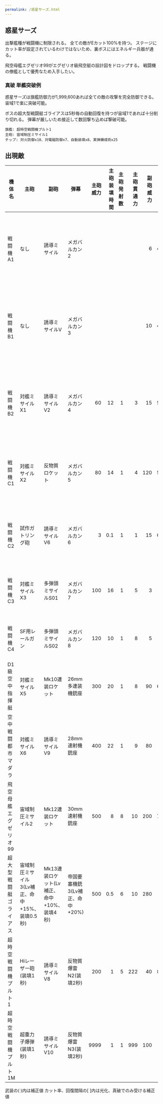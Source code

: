 ```yaml
---
permalink: /惑星サーズ.html
---
```

## 惑星サーズ

出撃艦種が戦闘機に制限される。
全ての敵がEカット100%を持つ。
ステージにカット率が設定されているわけではないため、裏ボスにはエネルギー兵器が通る。

飛空母艦エグゼリオ99がエグゼリオ級飛空艇の設計図をドロップする。
戦闘機の僚艦として優秀なため入手したい。

### 真破 単艦突破例

惑星サーズは旗艦防御力が1,999,600あれば全ての敵の攻撃を完全防御できる。
宙域1で楽に突破可能。

ボスの超大型戦闘艇ゴライアスは5秒毎の自動回復を持つが宙域1であれば十分削り切れる。
弾幕が厳しいため接近して数回撃ち込めば撃破可能。

```
旗艦: 超時空戦闘機プルト1
主砲: 宙域制圧ミサイル1
チップ: 対火防御x10、対電磁防御x7、自動装填x8、実弾錬成術x25
```

## 出現敵

<ul class="enemies-list"></ul>

| 機体名                 | 主砲                                           | 副砲                                        | 弾幕                            | 主砲威力 | 主砲装填時間 | 主砲発射数 | 主砲貫通力 | 副砲威力 | 副砲装填時間 | 副砲発射数 | 副砲貫通力 | 弾幕威力 | 弾幕装填時間 | 弾幕発射数 | 弾幕貫通力 | 機関        | 設計図               | 実弾カット | Eカット | 爆風カット | 回避率 | 爆風回避率 | 回復間隔 |   装甲 | 速度 | 対火災力 | 対電磁力 | 資金 | 功績値 | 救出人数 | 登場ステージ                      |
|------------------------|------------------------------------------------|---------------------------------------------|---------------------------------|---------:|-------------:|-----------:|-----------:|---------:|-------------:|-----------:|-----------:|---------:|-------------:|-----------:|-----------:|-------------|--------------------  |-----------:|--------:|-----------:|-------:|-----------:|----------|-------:|-----:|---------:|---------:|-----:|-------:|---------:|-----------------------------------|
| 戦闘機A1               | なし                                           | 誘導ミサイル                                | メガバルカン2                   |          |              |            |            |        6 |          4.5 |          1 |          1 |        3 |          0.2 |          1 |          1 | 原子炉B     | 対空迎撃機XX1        |         0% |    100% |         0% |    75% |        50% | なし     |    280 | 2.10 |       50 |       50 |  220 |    220 |        1 | 1、2、3、4、5、6、7、8、9、10     |
| 戦闘機B1               | なし                                           | 誘導ミサイルV                               | メガバルカン3                   |          |              |            |            |       10 |          4.8 |          2 |          2 |        4 |          0.2 |          1 |          1 | 核融合炉A   | 対空迎撃機XX1        |         0% |    100% |         0% |    75% |        50% | なし     |    380 | 2.20 |       70 |       70 |  340 |    340 |        3 | 1ボス、2、3、4、5、6、7、8、9、10 |
| 戦闘機B2               | 対艦ミサイルX1                                 | 誘導ミサイルV2                              | メガバルカン4                   |       60 |           12 |          1 |          3 |       15 |          5.4 |          2 |          2 |        5 |          0.2 |          2 |          1 | 核融合炉B   | 対空迎撃機XX1        |         0% |    100% |         0% |    75% |        50% | なし     |    400 | 2.30 |       70 |       70 |  360 |    360 |        3 | 2ボス、3、4、5、6、7、8、9、10    |
| 戦闘機C1               | 対艦ミサイルX2                                 | 反物質ロケット                              | メガバルカン5                   |       80 |           14 |          1 |          4 |      120 |          5.8 |          1 |          4 |        6 |          0.2 |          2 |          1 | 反物質炉A   | 発掘戦闘機Z          |         0% |    100% |         0% |    75% |        50% | なし     |    480 | 2.50 |       86 |       86 |  620 |    620 |        4 | 3ボス、4、5、6、7、8、9、10       |
| 戦闘機C2               | 試作ガトリング砲                               | 誘導ミサイルV6                              | メガバルカン6                   |        3 |          0.1 |          1 |          1 |       15 |          6.5 |          6 |          1 |        7 |          0.2 |          2 |          1 | 反物質炉B   | 発掘戦闘機F18        |         0% |    100% |         0% |    75% |        50% | なし     |    520 | 2.80 |       87 |       87 |  720 |    720 |        4 | 4ボス、5、6、7、8、9、10          |
| 戦闘機C3               | 対艦ミサイルX3                                 | 多弾頭ミサイルS01                           | メガバルカン7                   |      100 |           16 |          1 |          5 |        3 |            9 |          1 |          5 |        8 |          0.2 |          2 |          1 | 反物質炉C   | 発掘戦闘機Z          |         0% |    100% |         0% |    75% |        50% | なし     |    540 | 3.10 |       88 |       88 |  820 |    820 |        4 | 5ボス、6、7、8、9、10             |
| 戦闘機C4               | SF用レールガン                                 | 多弾頭ミサイルS02                           | メガバルカン8                   |      120 |           10 |          1 |          8 |        5 |           10 |          3 |         10 |       10 |          0.2 |          2 |          1 | 反物質炉D   | 発掘戦闘機F18        |         0% |    100% |         0% |    75% |        50% | なし     |    560 | 2.90 |       89 |       89 |  820 |    920 |        4 | 6ボス、7、8、9、10                |
| D1級空中指揮艇         | 対艦ミサイルX5                                 | Mk10連装ロケット                            | 26mm多連装機銃座                |      300 |           20 |          1 |          8 |       90 |          6.5 |         10 |          1 |       22 |          0.3 |         10 |          1 | 対消滅機関A | 発掘戦闘機Z          |         0% |    100% |         0% |    75% |        50% | なし     |   1500 | 0.60 |       90 |       90 |  930 |    930 |       25 | 7ボス、8、9、10                   |
| 空中戦闘都市マダラ     | 対艦ミサイルX6                                 | 誘導ミサイルV9                              | 28mm速射機銃座                  |      400 |           22 |          1 |          9 |       80 |           10 |          9 |         10 |       28 |          0.2 |          4 |          1 | 対消滅機関B | 発掘戦闘機F18        |         0% |    100% |         0% |    75% |        50% | なし     |   3900 | 0.20 |       99 |       96 | 1000 |   1000 |      220 | 8ボス、9、10                      |
| 飛空母艦エグゼリオ99   | 宙域制圧ミサイル2                              | Mk12連装ロケット                            | 30mm速射機銃座                  |      500 |            8 |          8 |         10 |      200 |          7.3 |         12 |          2 |       30 |          0.2 |          4 |          2 | 縮退炉A     | エグゼリオ級飛空艇   |         0% |    100% |         0% |    75% |        50% | なし     |   5550 | 0.40 |       80 |       95 | 1410 |   1410 |       40 | 9ボス、10                         |
| 超大型戦闘艇ゴライアス | 宙域制圧ミサイル3(Lv補正、命中+15%、装填0.5秒) | Mk13連装ロケット(Lv補正、命中+10%、装填4秒) | 帝国要塞機銃3(Lv補正、命中+20%) |      500 |          0.5 |          6 |         10 |      280 |            4 |         13 |          5 |       60 |          0.3 |         14 |          1 | 星生炉A     | ゴライアス級飛空艇   |        50% |    100% |        50% |    20% |        60% | 5秒      | 300000 | 0.01 |       90 |      100 | 5500 |   5500 |     3200 | 10ボス                            |
| 超時空戦闘機プルト1    | Hiレーザー砲(装填1秒)                          | 誘導ミサイルV8                              | 反物質爆雷N2(装填2秒)           |      200 |            1 |          5 |        222 |       40 |          8.5 |          8 |          1 |      800 |            2 |          3 |         60 | 小型光体炉A | 超時空戦闘機プルト1  |        25% |     25% |        99% |    99% |         0% | 1200秒   | 100000 | 2.40 |       99 |       99 | 6500 |   6500 |        1 | 10裏ボス(覚醒以下)                |
| 超時空戦闘機プルト1M   | 超重力子爆弾(装填1秒)                          | 誘導ミサイルV10                             | 反物質爆雷N3(装填2秒)           |     9999 |            1 |          1 |        999 |      100 |           10 |         10 |         10 |     1000 |            2 |          3 |         70 | 小型光体炉B | 超時空戦闘機プルト1M |        25% |     25% |        99% |    99% |         0% | 1200秒   | 100000 | 2.60 |       99 |       99 | 6500 |   6500 |        1 | 10裏ボス(光化以上)                |

武装の( )内は補正値
カット率、回復間隔の[ ]内は光化、真破でのみ受ける補正値
